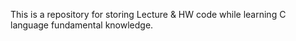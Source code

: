 This is a repository for storing Lecture & HW code while learning C language fundamental knowledge.
